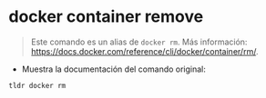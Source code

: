 # docker container remove

> Este comando es un alias de `docker rm`.
> Más información: <https://docs.docker.com/reference/cli/docker/container/rm/>.

- Muestra la documentación del comando original:

`tldr docker rm`
